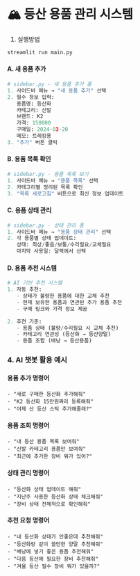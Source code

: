 # 🏔️ 등산 용품 관리 시스템

1. 실행방법
```python
streamlit run main.py
```

#### A. 새 용품 추가
```python
# sidebar.py - 새 용품 추가 폼
1. 사이드바 메뉴 → "새 용품 추가" 선택
2. 필수 정보 입력:
   용품명: 등산화
   카테고리: 신발
   브랜드: K2
   가격: 150000
   구매일: 2024-03-20
   메모: 트레킹용
3. "추가" 버튼 클릭
```

#### B. 용품 목록 확인
```python
# sidebar.py - 용품 목록 보기
1. 사이드바 메뉴 → "용품 목록" 선택
2. 카테고리별 정리된 목록 확인
3. "목록 새로고침" 버튼으로 최신 정보 업데이트
```

#### C. 용품 상태 관리
```python
# sidebar.py - 상태 관리 폼
1. 사이드바 메뉴 → "용품 상태 관리" 선택
2. 각 용품별 상태 업데이트:
   상태: 최상/좋음/보통/수리필요/교체필요
   마지막 사용일: 달력에서 선택
```

#### D. 용품 추천 시스템
```python
# AI 기반 추천 시스템
1. 자동 추천:
   - 상태가 불량한 용품에 대한 교체 추천
   - 현재 보유한 용품과 연관된 추가 용품 추천
   - 구매 링크와 가격 정보 제공

2. 추천 기준:
   - 용품 상태 (불량/수리필요 시 교체 추천)
   - 카테고리 연관성 (등산화 → 등산양말)
   - 용품 조합 (배낭 → 등산용품)
```

### 4. AI 챗봇 활용 예시

#### 용품 추가 명령어
```plaintext
- "새로 구매한 등산화 추가해줘"
- "K2 등산화 15만원짜리 등록해줘"
- "어제 산 등산 스틱 추가해줄래?"
```

#### 용품 조회 명령어
```plaintext
- "내 등산 용품 목록 보여줘"
- "신발 카테고리 용품만 보여줘"
- "최근에 추가한 장비 뭐가 있어?"
```

#### 상태 관리 명령어
```plaintext
- "등산화 상태 업데이트 해줘"
- "지난주 사용한 등산화 상태 체크해줘"
- "장비 상태 전체적으로 확인해줘"
```

#### 추천 요청 명령어
```plaintext
- "내 등산화 상태가 안좋은데 추천해줘"
- "등산화랑 같이 쓸만한 양말 추천해줘"
- "배낭에 넣기 좋은 용품 추천해줘"
- "다음 등산에 필요한 장비 추천해줘"
- "겨울 등산 필수 장비 뭐가 있을까?"
```
